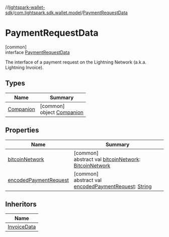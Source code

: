 //[lightspark-wallet-sdk](../../../index.md)/[com.lightspark.sdk.wallet.model](../index.md)/[PaymentRequestData](index.md)

# PaymentRequestData

[common]\
interface [PaymentRequestData](index.md)

The interface of a payment request on the Lightning Network (a.k.a. Lightning Invoice).

## Types

| Name | Summary |
|---|---|
| [Companion](-companion/index.md) | [common]<br>object [Companion](-companion/index.md) |

## Properties

| Name | Summary |
|---|---|
| [bitcoinNetwork](bitcoin-network.md) | [common]<br>abstract val [bitcoinNetwork](bitcoin-network.md): [BitcoinNetwork](../-bitcoin-network/index.md) |
| [encodedPaymentRequest](encoded-payment-request.md) | [common]<br>abstract val [encodedPaymentRequest](encoded-payment-request.md): [String](https://kotlinlang.org/api/latest/jvm/stdlib/kotlin/-string/index.html) |

## Inheritors

| Name |
|---|
| [InvoiceData](../-invoice-data/index.md) |
